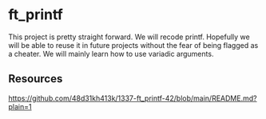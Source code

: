 # ft_printf
This project is pretty straight forward. We will recode printf. Hopefully we will be able to reuse it in future projects without the fear of being flagged as a cheater. We will mainly learn how to use variadic arguments.

## Resources
https://github.com/48d31kh413k/1337-ft_printf-42/blob/main/README.md?plain=1

